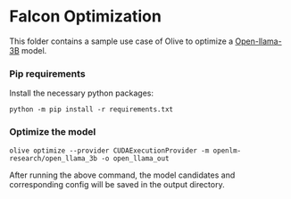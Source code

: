 # Falcon Optimization
This folder contains a sample use case of Olive to optimize a [Open-llama-3B](https://huggingface.co/openlm-research/open_llama_3b) model.

### Pip requirements
Install the necessary python packages:
```
python -m pip install -r requirements.txt
```

### Optimize the model

```
olive optimize --provider CUDAExecutionProvider -m openlm-research/open_llama_3b -o open_llama_out
```
After running the above command, the model candidates and corresponding config will be saved in the output directory.
